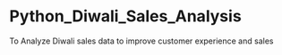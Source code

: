 # Python_Diwali_Sales_Analysis
To Analyze Diwali sales data to improve customer experience and sales
